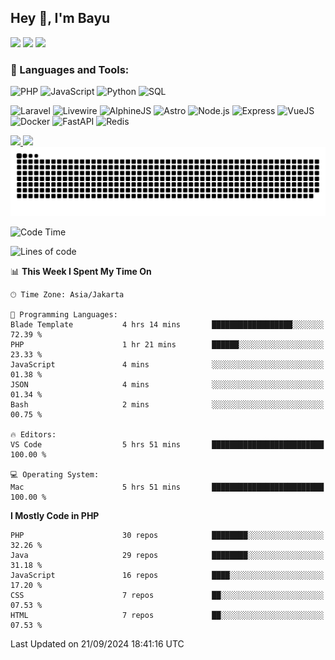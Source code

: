 ## Hey 👋, I'm Bayu 

<a href="mailto:bayurifkialgh@gmail.com" target="_blank"><img src="https://img.shields.io/badge/-Gmail-red?style=flat&logo=Gmail&logoColor=white"/></a>
<a href="https://t.me/bayurifkialgh" target="_blank"><img src="https://img.shields.io/badge/-Telegram-0077B5?style=flat&logo=Telegram&logoColor=white"/></a>
<a href="https://projects.co.id/public/browse_users/view/8d311e/bayurifkialgh" target="_blank"><img src="https://img.shields.io/badge/project.co.id-orange"/></a>


### 🔨 Languages and Tools:

![PHP](https://img.shields.io/badge/-PHP-000?&logo=PHP)
![JavaScript](https://img.shields.io/badge/-JavaScript-000?&logo=JavaScript)
![Python](https://img.shields.io/badge/-Python-000?&logo=Python)
![SQL](https://img.shields.io/badge/-SQL-000?&logo=MySQL)

![Laravel](https://img.shields.io/badge/-Laravel-000?&logo=Laravel)
![Livewire](https://img.shields.io/badge/-Livewire-000?&logo=Livewire&logoColor=red)
![AlphineJS](https://img.shields.io/badge/-AlphineJS-000?&logo=alphine.js)
![Astro](https://img.shields.io/badge/-Astro-000?&logo=astro)
![Node.js](https://img.shields.io/badge/-Node.js-000?&logo=node.js)
![Express](https://img.shields.io/badge/-Express.js-000?&logo=express.js)
![VueJS](https://img.shields.io/badge/-VueJS-000?&logo=vue.js)
![Docker](https://img.shields.io/badge/-Docker-000?&logo=Docker)
![FastAPI](https://img.shields.io/badge/-FastAPI-000?&logo=FastAPI)
![Redis](https://img.shields.io/badge/-Redis-000?&logo=Redis)

<a href="https://bayurifki.vercel.app" target="_blank">
  <img height="137px" src="https://github-readme-stats.vercel.app/api?username=bayurifkialghifari&hide_title=true&hide_border=true&show_icons=true&include_all_commits=true&count_private=true&line_height=21" /><!-- wi*quL3fcV -->
  <img height="137px" src="https://github-readme-stats.vercel.app/api/top-langs/?username=bayurifkialghifari&hide=html&hide_title=true&hide_border=true&layout=compact&langs_count=6&exclude_repo=comp426,Redventures-Movie-Quotes&text_color=000&icon_color=fff" />
</a>

<br />

<picture>
  <source media="(prefers-color-scheme: dark)" srcset="https://raw.githubusercontent.com/bayurifkialghifari/BayuRifkiAlghifari/output/github-contribution-grid-snake-dark.svg">
  <source media="(prefers-color-scheme: light)" srcset="https://raw.githubusercontent.com/bayurifkialghifari/BayuRifkiAlghifari/output/github-contribution-grid-snake.svg">
  <img alt="github contribution grid snake animation" src="https://raw.githubusercontent.com/bayurifkialghifari/BayuRifkiAlghifari/output/github-contribution-grid-snake.svg">
</picture>

<br />

<!--START_SECTION:waka-->
![Code Time](http://img.shields.io/badge/Code%20Time-110%20hrs%2041%20mins-blue)

![Lines of code](https://img.shields.io/badge/From%20Hello%20World%20I%27ve%20Written-7.1%20million%20lines%20of%20code-blue)

📊 **This Week I Spent My Time On** 

```text
🕑︎ Time Zone: Asia/Jakarta

💬 Programming Languages: 
Blade Template           4 hrs 14 mins       ██████████████████░░░░░░░   72.39 % 
PHP                      1 hr 21 mins        ██████░░░░░░░░░░░░░░░░░░░   23.33 % 
JavaScript               4 mins              ░░░░░░░░░░░░░░░░░░░░░░░░░   01.38 % 
JSON                     4 mins              ░░░░░░░░░░░░░░░░░░░░░░░░░   01.34 % 
Bash                     2 mins              ░░░░░░░░░░░░░░░░░░░░░░░░░   00.75 % 

🔥 Editors: 
VS Code                  5 hrs 51 mins       █████████████████████████   100.00 % 

💻 Operating System: 
Mac                      5 hrs 51 mins       █████████████████████████   100.00 % 
```

**I Mostly Code in PHP** 

```text
PHP                      30 repos            ████████░░░░░░░░░░░░░░░░░   32.26 % 
Java                     29 repos            ████████░░░░░░░░░░░░░░░░░   31.18 % 
JavaScript               16 repos            ████░░░░░░░░░░░░░░░░░░░░░   17.20 % 
CSS                      7 repos             ██░░░░░░░░░░░░░░░░░░░░░░░   07.53 % 
HTML                     7 repos             ██░░░░░░░░░░░░░░░░░░░░░░░   07.53 % 
```




 Last Updated on 21/09/2024 18:41:16 UTC
<!--END_SECTION:waka-->
